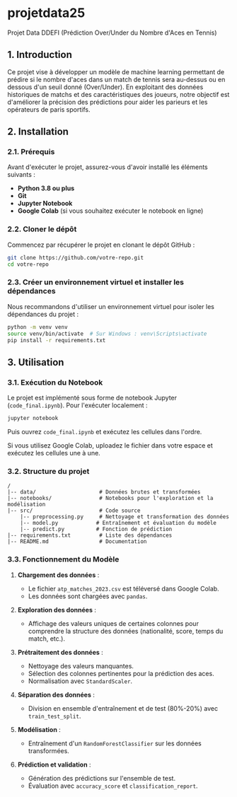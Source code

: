 # projetdata25

Projet Data DDEFI (Prédiction Over/Under du Nombre d'Aces en Tennis)

## 1. Introduction
Ce projet vise à développer un modèle de machine learning permettant de prédire si le nombre d'aces dans un match de tennis sera au-dessus ou en dessous d'un seuil donné (Over/Under). En exploitant des données historiques de matchs et des caractéristiques des joueurs, notre objectif est d'améliorer la précision des prédictions pour aider les parieurs et les opérateurs de paris sportifs.

## 2. Installation
### 2.1. Prérequis
Avant d'exécuter le projet, assurez-vous d'avoir installé les éléments suivants :
- **Python 3.8 ou plus**
- **Git**
- **Jupyter Notebook**
- **Google Colab** (si vous souhaitez exécuter le notebook en ligne)

### 2.2. Cloner le dépôt
Commencez par récupérer le projet en clonant le dépôt GitHub :
```bash
git clone https://github.com/votre-repo.git
cd votre-repo
```

### 2.3. Créer un environnement virtuel et installer les dépendances
Nous recommandons d'utiliser un environnement virtuel pour isoler les dépendances du projet :
```bash
python -m venv venv
source venv/bin/activate  # Sur Windows : venv\Scripts\activate
pip install -r requirements.txt
```

## 3. Utilisation
### 3.1. Exécution du Notebook
Le projet est implémenté sous forme de notebook Jupyter (`code_final.ipynb`). Pour l'exécuter localement :
```bash
jupyter notebook
```
Puis ouvrez `code_final.ipynb` et exécutez les cellules dans l'ordre.

Si vous utilisez Google Colab, uploadez le fichier dans votre espace et exécutez les cellules une à une.

### 3.2. Structure du projet
```
/
|-- data/                    # Données brutes et transformées
|-- notebooks/               # Notebooks pour l'exploration et la modélisation
|-- src/                     # Code source
    |-- preprocessing.py     # Nettoyage et transformation des données
    |-- model.py            # Entraînement et évaluation du modèle
    |-- predict.py          # Fonction de prédiction
|-- requirements.txt         # Liste des dépendances
|-- README.md                # Documentation
```

### 3.3. Fonctionnement du Modèle
1. **Chargement des données** :
   - Le fichier `atp_matches_2023.csv` est téléversé dans Google Colab.
   - Les données sont chargées avec `pandas`.

2. **Exploration des données** :
   - Affichage des valeurs uniques de certaines colonnes pour comprendre la structure des données (nationalité, score, temps du match, etc.).

3. **Prétraitement des données** :
   - Nettoyage des valeurs manquantes.
   - Sélection des colonnes pertinentes pour la prédiction des aces.
   - Normalisation avec `StandardScaler`.

4. **Séparation des données** :
   - Division en ensemble d'entraînement et de test (80%-20%) avec `train_test_split`.

5. **Modélisation** :
   - Entraînement d'un `RandomForestClassifier` sur les données transformées.

6. **Prédiction et validation** :
   - Génération des prédictions sur l'ensemble de test.
   - Évaluation avec `accuracy_score` et `classification_report`.

